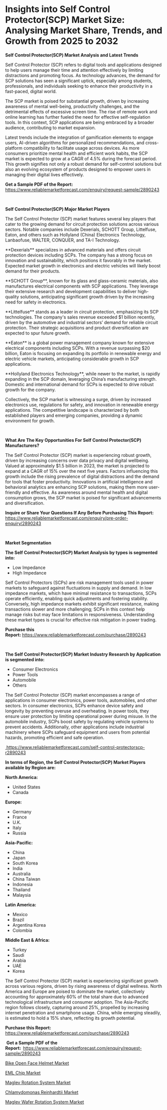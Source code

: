 <p><h1>Insights into Self Control Protector(SCP) Market Size: Analysing Market Share, Trends, and Growth from 2025 to 2032</h1></p><p><strong>Self Control Protector(SCP) Market Analysis and Latest Trends</strong></p>
<p><p>Self Control Protector (SCP) refers to digital tools and applications designed to help users manage their time and attention effectively by limiting distractions and promoting focus. As technology advances, the demand for SCP solutions has seen a significant uptick, especially among students, professionals, and individuals seeking to enhance their productivity in a fast-paced, digital world.</p><p>The SCP market is poised for substantial growth, driven by increasing awareness of mental well-being, productivity challenges, and the detrimental effects of excessive screen time. The rise of remote work and online learning has further fueled the need for effective self-regulation tools. In this context, SCP applications are being embraced by a broader audience, contributing to market expansion.</p><p>Latest trends include the integration of gamification elements to engage users, AI-driven algorithms for personalized recommendations, and cross-platform compatibility to facilitate usage across devices. As more consumers prioritize mental health and efficient work habits, the SCP market is expected to grow at a CAGR of 4.5% during the forecast period. This growth signifies not only a robust demand for self-control solutions but also an evolving ecosystem of products designed to empower users in managing their digital lives effectively.</p></p>
<p><strong>Get a Sample PDF of the Report:&nbsp;</strong> <a href="https://www.reliablemarketforecast.com/enquiry/request-sample/2890243?utm_campaign=1833&utm_medium=2&utm_source=Github&utm_content=ia&utm_term=14032025&utm_id=self-control-protectorscp">https://www.reliablemarketforecast.com/enquiry/request-sample/2890243</a></p>
<p>&nbsp;</p>
<p><strong>Self Control Protector(SCP) Major Market Players</strong></p>
<p><p>The Self Control Protector (SCP) market features several key players that cater to the growing demand for circuit protection solutions across various sectors. Notable companies include Dexerials, SCHOTT Group, Littelfuse, Eaton, and others such as Hollyland (China) Electronics Technology, Lanbaofuse, WALTER, CONQUER, and TA-I Technology.</p><p>**Dexerials** specializes in advanced materials and offers circuit protection devices including SCPs. The company has a strong focus on innovation and sustainability, which positions it favorably in the market. Expected market growth in electronics and electric vehicles will likely boost demand for their products.</p><p>**SCHOTT Group**, known for its glass and glass-ceramic materials, also manufactures electrical components with SCP applications. They leverage their extensive research and development capabilities to deliver high-quality solutions, anticipating significant growth driven by the increasing need for safety in electronics.</p><p>**Littelfuse** stands as a leader in circuit protection, emphasizing its SCP technologies. The company's sales revenue exceeded $1 billion recently, driven by the automotive and industrial sectors’ demand for reliable circuit protection. Their strategic acquisitions and product diversification are expected to spur future growth.</p><p>**Eaton** is a global power management company known for extensive electrical components including SCPs. With a revenue surpassing $20 billion, Eaton is focusing on expanding its portfolio in renewable energy and electric vehicle markets, anticipating considerable growth in SCP applications.</p><p>**Hollyland Electronics Technology**, while newer to the market, is rapidly expanding in the SCP domain, leveraging China’s manufacturing strength. Domestic and international demand for SCPs is expected to drive robust growth for the company.</p><p>Collectively, the SCP market is witnessing a surge, driven by increased electronics use, regulations for safety, and innovation in renewable energy applications. The competitive landscape is characterized by both established players and emerging companies, providing a dynamic environment for growth.</p></p>
<p>&nbsp;</p>
<p><strong>What Are The Key Opportunities For Self Control Protector(SCP) Manufacturers?</strong></p>
<p><p>The Self Control Protector (SCP) market is experiencing robust growth, driven by increasing concerns over data privacy and digital wellbeing. Valued at approximately $1.5 billion in 2023, the market is projected to expand at a CAGR of 15% over the next five years. Factors influencing this growth include the rising prevalence of digital distractions and the demand for tools that foster productivity. Innovations in artificial intelligence and behavioral analytics are enhancing SCP solutions, making them more user-friendly and effective. As awareness around mental health and digital consumption grows, the SCP market is poised for significant advancements and diversification.</p></p>
<p><strong>Inquire or Share Your Questions If Any Before Purchasing This Report:</strong> <a href="https://www.reliablemarketforecast.com/enquiry/pre-order-enquiry/2890243?utm_campaign=1833&utm_medium=2&utm_source=Github&utm_content=ia&utm_term=14032025&utm_id=self-control-protectorscp">https://www.reliablemarketforecast.com/enquiry/pre-order-enquiry/2890243</a></p>
<p>&nbsp;</p>
<p><strong>Market Segmentation</strong></p>
<p><strong>The Self Control Protector(SCP) Market Analysis by types is segmented into:</strong></p>
<p><ul><li>Low Impedance</li><li>High Impedance</li></ul></p>
<p><p>Self Control Protectors (SCPs) are risk management tools used in power markets to safeguard against fluctuations in supply and demand. In low impedance markets, which have minimal resistance to transactions, SCPs operate efficiently, enabling quick adjustments and fostering stability. Conversely, high impedance markets exhibit significant resistance, making transactions slower and more challenging; SCPs in this context help manage risks but may face limitations in responsiveness. Understanding these market types is crucial for effective risk mitigation in power trading.</p></p>
<p><strong>Purchase this Report:&nbsp;</strong><a href="https://www.reliablemarketforecast.com/purchase/2890243?utm_campaign=1833&utm_medium=2&utm_source=Github&utm_content=ia&utm_term=14032025&utm_id=self-control-protectorscp">https://www.reliablemarketforecast.com/purchase/2890243</a></p>
<p>&nbsp;</p>
<p><strong>The Self Control Protector(SCP) Market Industry Research by Application is segmented into:</strong></p>
<p><ul><li>Consumer Electronics</li><li>Power Tools</li><li>Automobile</li><li>Others</li></ul></p>
<p><p>The Self Control Protector (SCP) market encompasses a range of applications in consumer electronics, power tools, automobiles, and other sectors. In consumer electronics, SCPs enhance device safety and longevity by preventing overuse and overheating. In power tools, they ensure user protection by limiting operational power during misuse. In the automobile industry, SCPs boost safety by regulating vehicle systems to prevent accidents. Additionally, other applications include industrial machinery where SCPs safeguard equipment and users from potential hazards, promoting efficient and safe operation.</p></p>
<p><a href="https://www.reliablemarketforecast.com/self-control-protectorscp-r2890243?utm_campaign=1833&utm_medium=2&utm_source=Github&utm_content=ia&utm_term=14032025&utm_id=self-control-protectorscp">&nbsp;https://www.reliablemarketforecast.com/self-control-protectorscp-r2890243</a></p>
<p><strong>In terms of Region, the Self Control Protector(SCP) Market Players available by Region are:</strong></p>
<p>
    <p> <strong> North America: </strong>
        <ul>
            <li>United States</li>
            <li>Canada</li>
        </ul>
        </p> 
    <p> <strong> Europe: </strong>
        <ul>
            <li>Germany</li>
            <li>France</li>
            <li>U.K.</li>
            <li>Italy</li>
            <li>Russia</li>
        </ul>
        </p> 
    <p> <strong> Asia-Pacific: </strong>
        <ul>
            <li>China</li>
            <li>Japan</li>
            <li>South Korea</li>
            <li>India</li>
            <li>Australia</li>
            <li>China Taiwan</li>
            <li>Indonesia</li>
            <li>Thailand</li>
            <li>Malaysia</li>
        </ul>
        </p> 
    <p> <strong> Latin America: </strong>
        <ul>
            <li>Mexico</li>
            <li>Brazil</li>
            <li>Argentina Korea</li>
            <li>Colombia</li>
        </ul>
        </p> 
    <p> <strong> Middle East & Africa: </strong>
        <ul>
            <li>Turkey</li>
            <li>Saudi</li>
            <li>Arabia</li>
            <li>UAE</li>
            <li>Korea</li>
        </ul>
    </p>
    </p>
<p><p>The Self Control Protector (SCP) market is experiencing significant growth across various regions, driven by rising awareness of digital wellness. North America and Europe are poised to dominate the market, collectively accounting for approximately 60% of the total share due to advanced technological infrastructure and consumer adoption. The Asia-Pacific region follows closely, capturing around 25%, propelled by increasing internet penetration and smartphone usage. China, while emerging steadily, is estimated to hold a 15% share, reflecting its growth potential.</p></p>
<p><strong>Purchase this Report: </strong><a href="https://www.reliablemarketforecast.com/purchase/2890243?utm_campaign=1833&utm_medium=2&utm_source=Github&utm_content=ia&utm_term=14032025&utm_id=self-control-protectorscp">https://www.reliablemarketforecast.com/purchase/2890243</a></p>
<p>&nbsp;<strong>Get a Sample PDF of the Report:&nbsp;&nbsp;</strong><a href="https://www.reliablemarketforecast.com/enquiry/request-sample/2890243?utm_campaign=1833&utm_medium=2&utm_source=Github&utm_content=ia&utm_term=14032025&utm_id=self-control-protectorscp">https://www.reliablemarketforecast.com/enquiry/request-sample/2890243</a></p>
<p><strong></strong></p>
<p><p><a href="https://github.com/marrahcerpas05/Market-Research-Report-List-1/blob/main/bike-open-face-helmet-market.md?utm_campaign=1833&utm_medium=2&utm_source=Github&utm_content=ia&utm_term=14032025&utm_id=self-control-protectorscp">Bike Open Face Helmet Market</a></p><p><a href="https://github.com/dahcheeviola/Market-Research-Report-List-1/blob/main/eml-chip-market.md?utm_campaign=1833&utm_medium=2&utm_source=Github&utm_content=ia&utm_term=14032025&utm_id=self-control-protectorscp">EML Chip Market</a></p><p><a href="https://github.com/rojannovarwd/Market-Research-Report-List-1/blob/main/maglev-rotation-system-market.md?utm_campaign=1833&utm_medium=2&utm_source=Github&utm_content=ia&utm_term=14032025&utm_id=self-control-protectorscp">Maglev Rotation System Market</a></p><p><a href="https://github.com/dichkotuanny/Market-Research-Report-List-1/blob/main/chlamydomonas-reinhardtii-market.md?utm_campaign=1833&utm_medium=2&utm_source=Github&utm_content=ia&utm_term=14032025&utm_id=self-control-protectorscp">Chlamydomonas Reinhardtii Market</a></p><p><a href="https://github.com/leiliariahxw/Market-Research-Report-List-1/blob/main/maglev-wafer-rotation-system-market.md?utm_campaign=1833&utm_medium=2&utm_source=Github&utm_content=ia&utm_term=14032025&utm_id=self-control-protectorscp">Maglev Wafer Rotation System Market</a></p></p>